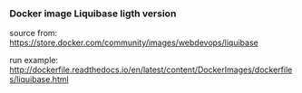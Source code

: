 ### Docker image Liquibase ligth version

source from:
<https://store.docker.com/community/images/webdevops/liquibase>

run example:
<http://dockerfile.readthedocs.io/en/latest/content/DockerImages/dockerfiles/liquibase.html>